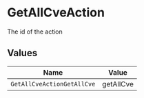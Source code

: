 # GetAllCveAction

The id of the action


## Values

| Name                       | Value                      |
| -------------------------- | -------------------------- |
| `GetAllCveActionGetAllCve` | getAllCve                  |